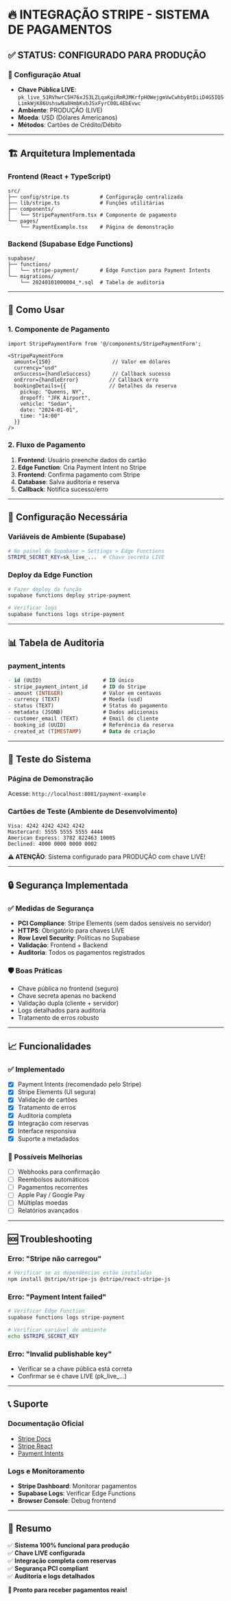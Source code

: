 # 🔥 INTEGRAÇÃO STRIPE - SISTEMA DE PAGAMENTOS

## ✅ STATUS: CONFIGURADO PARA PRODUÇÃO

### 🔑 Configuração Atual
- **Chave Pública LIVE**: `pk_live_51RVhwrC5H76xJS3LZLqaKgiRmRJMKrfpHOWejgmVwCwhbyBtDiiD4G5IQSLimkWjK86UshswNa8HmbKvbJSxFyrC00L4EbEvwc`
- **Ambiente**: PRODUÇÃO (LIVE)
- **Moeda**: USD (Dólares Americanos)
- **Métodos**: Cartões de Crédito/Débito

---

## 🏗️ Arquitetura Implementada

### Frontend (React + TypeScript)
```
src/
├── config/stripe.ts          # Configuração centralizada
├── lib/stripe.ts             # Funções utilitárias
├── components/
│   └── StripePaymentForm.tsx # Componente de pagamento
└── pages/
    └── PaymentExample.tsx    # Página de demonstração
```

### Backend (Supabase Edge Functions)
```
supabase/
├── functions/
│   └── stripe-payment/       # Edge Function para Payment Intents
└── migrations/
    └── 20240101000004_*.sql  # Tabela de auditoria
```

---

## 🚀 Como Usar

### 1. Componente de Pagamento
```tsx
import StripePaymentForm from '@/components/StripePaymentForm';

<StripePaymentForm
  amount={150}                    // Valor em dólares
  currency="usd"
  onSuccess={handleSuccess}       // Callback sucesso
  onError={handleError}          // Callback erro
  bookingDetails={{              // Detalhes da reserva
    pickup: "Queens, NY",
    dropoff: "JFK Airport",
    vehicle: "Sedan",
    date: "2024-01-01",
    time: "14:00"
  }}
/>
```

### 2. Fluxo de Pagamento
1. **Frontend**: Usuário preenche dados do cartão
2. **Edge Function**: Cria Payment Intent no Stripe
3. **Frontend**: Confirma pagamento com Stripe
4. **Database**: Salva auditoria e reserva
5. **Callback**: Notifica sucesso/erro

---

## 🔧 Configuração Necessária

### Variáveis de Ambiente (Supabase)
```bash
# No painel do Supabase > Settings > Edge Functions
STRIPE_SECRET_KEY=sk_live_...  # Chave secreta LIVE
```

### Deploy da Edge Function
```bash
# Fazer deploy da função
supabase functions deploy stripe-payment

# Verificar logs
supabase functions logs stripe-payment
```

---

## 📊 Tabela de Auditoria

### payment_intents
```sql
- id (UUID)                    # ID único
- stripe_payment_intent_id     # ID do Stripe
- amount (INTEGER)             # Valor em centavos
- currency (TEXT)              # Moeda (usd)
- status (TEXT)                # Status do pagamento
- metadata (JSONB)             # Dados adicionais
- customer_email (TEXT)        # Email do cliente
- booking_id (UUID)            # Referência da reserva
- created_at (TIMESTAMP)       # Data de criação
```

---

## 🧪 Teste do Sistema

### Página de Demonstração
Acesse: `http://localhost:8081/payment-example`

### Cartões de Teste (Ambiente de Desenvolvimento)
```
Visa: 4242 4242 4242 4242
Mastercard: 5555 5555 5555 4444
American Express: 3782 822463 10005
Declined: 4000 0000 0000 0002
```

**⚠️ ATENÇÃO**: Sistema configurado para PRODUÇÃO com chave LIVE!

---

## 🔒 Segurança Implementada

### ✅ Medidas de Segurança
- **PCI Compliance**: Stripe Elements (sem dados sensíveis no servidor)
- **HTTPS**: Obrigatório para chaves LIVE
- **Row Level Security**: Políticas no Supabase
- **Validação**: Frontend + Backend
- **Auditoria**: Todos os pagamentos registrados

### 🛡️ Boas Práticas
- Chave pública no frontend (seguro)
- Chave secreta apenas no backend
- Validação dupla (cliente + servidor)
- Logs detalhados para auditoria
- Tratamento de erros robusto

---

## 📈 Funcionalidades

### ✅ Implementado
- [x] Payment Intents (recomendado pelo Stripe)
- [x] Stripe Elements (UI segura)
- [x] Validação de cartões
- [x] Tratamento de erros
- [x] Auditoria completa
- [x] Integração com reservas
- [x] Interface responsiva
- [x] Suporte a metadados

### 🔄 Possíveis Melhorias
- [ ] Webhooks para confirmação
- [ ] Reembolsos automáticos
- [ ] Pagamentos recorrentes
- [ ] Apple Pay / Google Pay
- [ ] Múltiplas moedas
- [ ] Relatórios avançados

---

## 🆘 Troubleshooting

### Erro: "Stripe não carregou"
```bash
# Verificar se as dependências estão instaladas
npm install @stripe/stripe-js @stripe/react-stripe-js
```

### Erro: "Payment Intent failed"
```bash
# Verificar Edge Function
supabase functions logs stripe-payment

# Verificar variável de ambiente
echo $STRIPE_SECRET_KEY
```

### Erro: "Invalid publishable key"
- Verificar se a chave pública está correta
- Confirmar se é chave LIVE (pk_live_...)

---

## 📞 Suporte

### Documentação Oficial
- [Stripe Docs](https://docs.stripe.com/)
- [Stripe React](https://stripe.com/docs/stripe-js/react)
- [Payment Intents](https://stripe.com/docs/payments/payment-intents)

### Logs e Monitoramento
- **Stripe Dashboard**: Monitorar pagamentos
- **Supabase Logs**: Verificar Edge Functions
- **Browser Console**: Debug frontend

---

## 🎯 Resumo

✅ **Sistema 100% funcional para produção**  
✅ **Chave LIVE configurada**  
✅ **Integração completa com reservas**  
✅ **Segurança PCI compliant**  
✅ **Auditoria e logs detalhados**  

**🚀 Pronto para receber pagamentos reais!** 